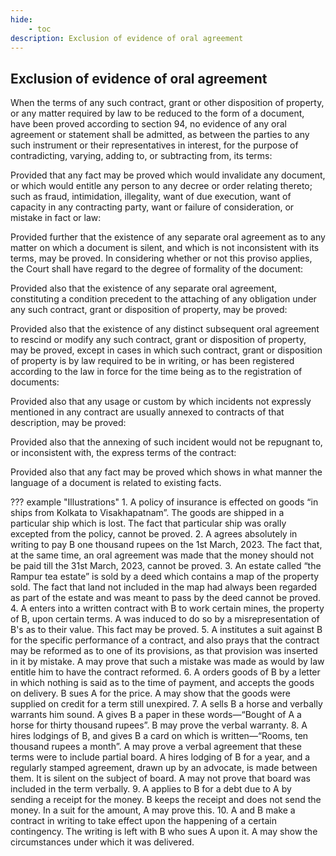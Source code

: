 ```yaml
---
hide:
    - toc
description: Exclusion of evidence of oral agreement
---
```


## Exclusion of evidence of oral agreement

When the terms of any such contract, grant or other disposition of property, or any matter required by law to be reduced to the form of a document, have been proved according to section 94, no evidence of any oral agreement or statement shall be admitted, as between the parties to any such instrument or their representatives in interest, for the purpose of contradicting, varying, adding to, or subtracting from, its terms: </p> Provided that any fact may be proved which would invalidate any document, or which would entitle any person to any decree or order relating thereto; such as fraud, intimidation, illegality, want of due execution, want of capacity in any contracting party, want or failure of consideration, or mistake in fact or law: </p> Provided further that the existence of any separate oral agreement as to any matter on which a document is silent, and which is not inconsistent with its terms, may be proved. In considering whether or not this proviso applies, the Court shall have regard to the degree of formality of the document: </p> Provided also that the existence of any separate oral agreement, constituting a condition precedent to the attaching of any obligation under any such contract, grant or disposition of property, may be proved: </p> Provided also that the existence of any distinct subsequent oral agreement to rescind or modify any
such contract, grant or disposition of property, may be proved, except in cases in which such contract, grant or disposition of property is by law required to be in writing, or has been registered according to the law in force for the time being as to the registration of documents: </p> Provided also that any usage or custom by which incidents not expressly mentioned in any contract
are usually annexed to contracts of that description, may be proved: </p> Provided also that the annexing of such incident would not be repugnant to, or inconsistent with, the express terms of the contract: </p> Provided also that any fact may be proved which shows in what manner the language of a document is related to existing facts.


??? example "Illustrations"
    1. A policy of insurance is effected on goods “in ships from Kolkata to Visakhapatnam”. The goods are shipped in a particular ship which is lost. The fact that particular ship was orally excepted from the policy, cannot be proved.
    2. A agrees absolutely in writing to pay B one thousand rupees on the 1st March, 2023. The fact that, at the same time, an oral agreement was made that the money should not be paid till the 31st March, 2023, cannot be proved.
    3. An estate called “the Rampur tea estate” is sold by a deed which contains a map of the property sold. The fact that land not included in the map had always been regarded as part of the estate and was meant to pass by the deed cannot be proved.
    4. A enters into a written contract with B to work certain mines, the property of B, upon certain terms. A was induced to do so by a misrepresentation of B's as to their value. This fact may be proved.
    5. A institutes a suit against B for the specific performance of a contract, and also prays that the contract may be reformed as to one of its provisions, as that provision was inserted in it by mistake. A may prove that such a mistake was made as would by law entitle him to have the contract reformed.
    6. A orders goods of B by a letter in which nothing is said as to the time of payment, and accepts the goods on delivery. B sues A for the price. A may show that the goods were supplied on credit for a term still unexpired.
    7. A sells B a horse and verbally warrants him sound. A gives B a paper in these words—“Bought of A a horse for thirty thousand rupees”. B may prove the verbal warranty.
    8. A hires lodgings of B, and gives B a card on which is written—“Rooms, ten thousand rupees a month”. A may prove a verbal agreement that these terms were to include partial board. A hires lodging
    of B for a year, and a regularly stamped agreement, drawn up by an advocate, is made between them. It is silent on the subject of board. A may not prove that board was included in the term verbally.
    9. A applies to B for a debt due to A by sending a receipt for the money. B keeps the receipt and does not send the money. In a suit for the amount, A may prove this.
    10. A and B make a contract in writing to take effect upon the happening of a certain contingency. The writing is left with B who sues A upon it. A may show the circumstances under which it was delivered.
